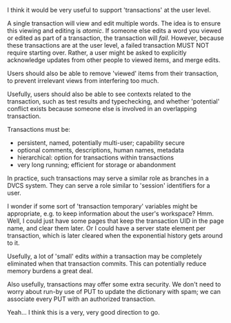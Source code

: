 
I think it would be very useful to support 'transactions' at the user level.

A single transaction will view and edit multiple words. The idea is to ensure this viewing and editing is *atomic*. If someone else edits a word you viewed or edited as part of a transaction, the transaction will *fail*. However, because these transactions are at the user level, a failed transaction MUST NOT require starting over. Rather, a user might be asked to explicitly acknowledge updates from other people to viewed items, and merge edits.

Users should also be able to remove 'viewed' items from their transaction, to prevent irrelevant views from interfering too much.

Usefully, users should also be able to see contexts related to the transaction, such as test results and typechecking, and whether 'potential' conflict exists because someone else is involved in an overlapping transaction.

Transactions must be:

* persistent, named, potentially multi-user; capability secure
* optional comments, descriptions, human names, metadata
* hierarchical: option for transactions within transactions
* very long running; efficient for storage or abandonment

In practice, such transactions may serve a similar role as branches in a DVCS system. They can serve a role similar to 'session' identifiers for a user. 

I wonder if some sort of 'transaction temporary' variables might be appropriate, e.g. to keep information about the user's workspace? Hmm. Well, I could just have some pages that keep the transaction UID in the page name, and clear them later. Or I could have a server state element per transaction, which is later cleared when the exponential history gets around to it.

Usefully, a lot of 'small' edits *within* a transaction may be completely eliminated when that transaction commits. This can potentially reduce memory burdens a great deal.

Also usefully, transactions may offer some extra security. We don't need to worry about run-by use of PUT to update the dictionary with spam; we can associate every PUT with an authorized transaction.

Yeah... I think this is a very, very good direction to go.
